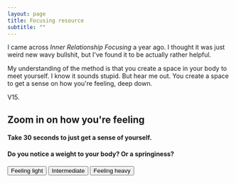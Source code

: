 ```yaml
---
layout: page
title: Focusing resource
subtitle: ""
---
```


<style type="text/css" rel="stylesheet">  
.hidden{ display: none; }

.base-timer {
  position: relative;
  width: 300px;
  height: 300px;
}

.base-timer__svg {
  transform: scaleX(-1);
}

.base-timer__circle {
  fill: none;
  stroke: none;
}

.base-timer__path-elapsed {
  stroke-width: 7px;
  stroke: grey;
}

.base-timer__path-remaining {
  stroke-width: 7px;
  stroke-linecap: round;
  transform: rotate(90deg);
  transform-origin: center;
  transition: 1s linear all;
  fill-rule: nonzero;
  stroke: currentColor;
}

.base-timer__path-remaining.green {
  color: rgb(65, 184, 131);
}

.base-timer__path-remaining.orange {
  color: orange;
}

.base-timer__path-remaining.red {
  color: red;
}

.base-timer__label {
  position: absolute;
  width: 300px;
  height: 300px;
  top: 0;
  display: flex;
  align-items: center;
  justify-content: center;
  font-size: 48px;
}
</style>




I came across *Inner Relationship Focusing* a year ago. I thought it was just weird new wavy bullshit, but I've found it to be actually rather helpful.

My understanding of the method is that you create a space in your body to meet yourself. I know it sounds stupid. But hear me out. You create a space to get a sense on how you're feeling, deep down. 

V15.

<h2> Zoom in on how you're feeling </h2>
<!--Timer portion-->
<div id="Q0" class="">
<h4> Take 30 seconds to just get a sense of yourself. </h4>
<div id="app"></div>
</div>

<!--Question one-->
<div id="Q1" class="">
  <h4> Do you notice a weight to your body? Or a springiness? </h4>
  <button class="option1">Feeling light</button> 
  <button class="option1">Intermediate</button>
  <button class="option1">Feeling heavy</button>
</div>

<!--Question two-->
<div id="Q2" class="hidden">
  <h4> Where in the body do I sense something taking my attention (e.g., tightness, pressure, a knocking feeling, ...)</h4>
  <button class="option2">My chest</button> 
  <button class="option2">My belly</button>
  <button class="option2">Elsewhere</button>
</div>

<!--Question three, with new timer...-->
<div id="Q3" class="hidden">
  <h4> Welcome the feeling, say "I am sensing ... in me, and I'm saying hello to that feeling"</h4>
  <div id="app2">
  
  <h4> "Try and characterize the feeling. For example, "
</div>



<script>
  

var Q0 = document.getElementById('Q0');
var Q1 = document.getElementById('Q1');
var Q2 = document.getElementById('Q2');
var btn1 = document.getElementsByClassName('option1');
var btn2 = document.getElementsByClassName('option2');

for(var i=0; i<btn1.length; i++){
    btn1[i].addEventListener("click", function(){ 
  Q0.className = 'hidden';
  Q1.className = 'hidden';
  Q2.className = ''; 
})
}

for(var i=0; i<btn2.length; i++){
    btn2[i].addEventListener("click", function(){ 
  Q2.className = 'hidden';
  Q3.className = ''; 
  let timePassed = 0;
  let timeLeft = TIME_LIMIT;
  let timerInterval = null;
  startTimer();
})
}
  
  
  // Credit: Mateusz Rybczonec
const TIME_LIMIT = 30;
const FULL_DASH_ARRAY = 283;
const WARNING_THRESHOLD = 10;
const ALERT_THRESHOLD = 5;

const COLOR_CODES = {
  info: {
    color: "green"
  },
  warning: {
    color: "LemonChiffon",
    threshold: WARNING_THRESHOLD
  },
  alert: {
    color: "LightCyan",
    threshold: ALERT_THRESHOLD
  }
};

let timePassed = 0;
let timeLeft = TIME_LIMIT;
let timerInterval = null;
let remainingPathColor = COLOR_CODES.info.color;

document.getElementById("app").innerHTML = `
<div class="base-timer";>
  <svg class="base-timer__svg" viewBox="0 0 100 100" xmlns="http://www.w3.org/2000/svg">
    <g class="base-timer__circle">
      <circle class="base-timer__path-elapsed" cx="50" cy="50" r="45"></circle>
      <path
        id="base-timer-path-remaining"
        stroke-dasharray="283"
        class="base-timer__path-remaining ${remainingPathColor}"
        d="
          M 50, 50
          m -45, 0
          a 45,45 0 1,0 90,0
          a 45,45 0 1,0 -90,0
        "
      ></path>
    </g>
  </svg>
  <span id="base-timer-label" class="base-timer__label">${formatTime(
    timeLeft
  )}</span>
</div>
`;

document.getElementById("app2").innerHTML = `
<div class="base-timer";>
  <svg class="base-timer__svg" viewBox="0 0 100 100" xmlns="http://www.w3.org/2000/svg">
    <g class="base-timer__circle">
      <circle class="base-timer__path-elapsed" cx="50" cy="50" r="45"></circle>
      <path
        id="base-timer-path-remaining"
        stroke-dasharray="283"
        class="base-timer__path-remaining ${remainingPathColor}"
        d="
          M 50, 50
          m -45, 0
          a 45,45 0 1,0 90,0
          a 45,45 0 1,0 -90,0
        "
      ></path>
    </g>
  </svg>
  <span id="base-timer-label" class="base-timer__label">${formatTime(
    timeLeft
  )}</span>
</div>
`;

startTimer();

function onTimesUp() {
  clearInterval(timerInterval);
}

function startTimer() {
  timerInterval = setInterval(() => {
    timePassed = timePassed += 1;
    timeLeft = TIME_LIMIT - timePassed;
    document.getElementById("base-timer-label").innerHTML = formatTime(
      timeLeft
    );
    setCircleDasharray();
    setRemainingPathColor(timeLeft);

    if (timeLeft === 0) {
      onTimesUp();
    }
  }, 1000);
}

function formatTime(time) {
  const minutes = Math.floor(time / 60);
  let seconds = time % 60;

  if (seconds < 10) {
    seconds = `0${seconds}`;
  }

  return `${minutes}:${seconds}`;
}

function setRemainingPathColor(timeLeft) {
  const { alert, warning, info } = COLOR_CODES;
  if (timeLeft <= alert.threshold) {
    document
      .getElementById("base-timer-path-remaining")
      .classList.remove(warning.color);
    document
      .getElementById("base-timer-path-remaining")
      .classList.add(alert.color);
    Q1.className = '';
  } else if (timeLeft <= warning.threshold) {
    document
      .getElementById("base-timer-path-remaining")
      .classList.remove(info.color);
    document
      .getElementById("base-timer-path-remaining")
      .classList.add(warning.color);
  }
}

function calculateTimeFraction() {
  const rawTimeFraction = timeLeft / TIME_LIMIT;
  return rawTimeFraction - (1 / TIME_LIMIT) * (1 - rawTimeFraction);
}

function setCircleDasharray() {
  const circleDasharray = `${(
    calculateTimeFraction() * FULL_DASH_ARRAY
  ).toFixed(0)} 283`;
  document
    .getElementById("base-timer-path-remaining")
    .setAttribute("stroke-dasharray", circleDasharray);
}
</script>
